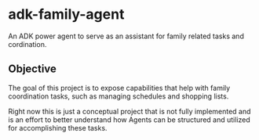 # adk-family-agent

An ADK power agent to serve as an assistant for family related tasks and cordination.

## Objective

The goal of this project is to expose capabilities that help with family coordination tasks, such as managing schedules and shopping lists.

Right now this is just a conceptual project that is not fully implemented and is an effort to better understand how Agents can be structured and utilized for accomplishing these tasks.
